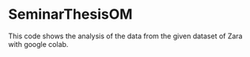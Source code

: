 # SeminarThesisOM

This code shows the analysis of the data from the given dataset of Zara with google colab. 
